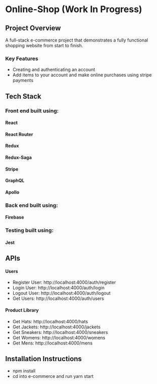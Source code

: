 # Online-Shop (Work In Progress)

## Project Overview

A full-stack e-commerce project that demonstrates a fully functional shopping website from start to finish.

### Key Features

* Creating and authenticating an account
* Add items to your account and make online purchases using stripe payments

## Tech Stack

### Front end built using:

#### React

#### React Router

#### Redux

#### Redux-Saga

#### Stripe

#### GraphQL

#### Apollo

### Back end built using:

#### Firebase

### Testing built using:

#### Jest

## APIs

#### Users

* Register User: http://localhost:4000/auth/register
* Login User: http://localhost:4000/auth/login
* Logout User: http://localhost:4000/auth/logout
* Get Users: http://localhost:4000/auth/users

#### Product Library

* Get Hats: http://localhost:4000/hats
* Get Jackets: http://localhost:4000/jackets
* Get Sneakers: http://localhost:4000/sneakers
* Get Womens: http://localhost:4000/womens
* Get Mens: http://localhost:4000/mens

## Installation Instructions

* npm install
* cd into e-commerce and run yarn start
